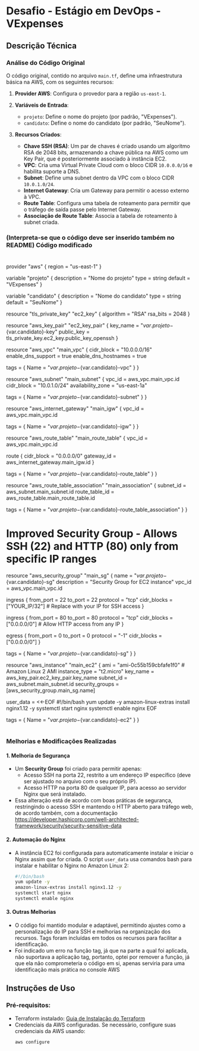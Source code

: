 # Desafio - Estágio em DevOps - VExpenses

## Descrição Técnica

### Análise do Código Original
O código original, contido no arquivo `main.tf`, define uma infraestrutura básica na AWS, com os seguintes recursos:

1. **Provider AWS**: Configura o provedor para a região `us-east-1`.
   
2. **Variáveis de Entrada**:
   - `projeto`: Define o nome do projeto (por padrão, "VExpenses").
   - `candidato`: Define o nome do candidato (por padrão, "SeuNome").

3. **Recursos Criados**:
   - **Chave SSH (RSA)**: Um par de chaves é criado usando um algoritmo RSA de 2048 bits, armazenando a chave pública na AWS como um Key Pair, que é posteriormente associado à instância EC2.
   - **VPC**: Cria uma Virtual Private Cloud com o bloco CIDR `10.0.0.0/16` e habilita suporte a DNS.
   - **Subnet**: Define uma subnet dentro da VPC com o bloco CIDR `10.0.1.0/24`.
   - **Internet Gateway**: Cria um Gateway para permitir o acesso externo à VPC.
   - **Route Table**: Configura uma tabela de roteamento para permitir que o tráfego de saída passe pelo Internet Gateway.
   - **Associação de Route Table**: Associa a tabela de roteamento à subnet criada.

### (Interpreta-se que o código deve ser inserido também no README) Código modificado
#  
   provider "aws" {
   region = "us-east-1"
   }

   variable "projeto" {
   description = "Nome do projeto"
   type        = string
   default     = "VExpenses"
   }

   variable "candidato" {
   description = "Nome do candidato"
   type        = string
   default     = "SeuNome"
   }

   resource "tls_private_key" "ec2_key" {
   algorithm = "RSA"
   rsa_bits  = 2048
   }

   resource "aws_key_pair" "ec2_key_pair" {
   key_name   = "${var.projeto}-${var.candidato}-key"
   public_key = tls_private_key.ec2_key.public_key_openssh
   }

   resource "aws_vpc" "main_vpc" {
   cidr_block           = "10.0.0.0/16"
   enable_dns_support   = true
   enable_dns_hostnames = true

   tags = {
      Name = "${var.projeto}-${var.candidato}-vpc"
   }
   }

   resource "aws_subnet" "main_subnet" {
   vpc_id            = aws_vpc.main_vpc.id
   cidr_block        = "10.0.1.0/24"
   availability_zone = "us-east-1a"

   tags = {
      Name = "${var.projeto}-${var.candidato}-subnet"
   }
   }

   resource "aws_internet_gateway" "main_igw" {
   vpc_id = aws_vpc.main_vpc.id

   tags = {
      Name = "${var.projeto}-${var.candidato}-igw"
   }
   }

   resource "aws_route_table" "main_route_table" {
   vpc_id = aws_vpc.main_vpc.id

   route {
      cidr_block = "0.0.0.0/0"
      gateway_id = aws_internet_gateway.main_igw.id
   }

   tags = {
      Name = "${var.projeto}-${var.candidato}-route_table"
   }
   }

   resource "aws_route_table_association" "main_association" {
   subnet_id      = aws_subnet.main_subnet.id
   route_table_id = aws_route_table.main_route_table.id

   tags = {
      Name = "${var.projeto}-${var.candidato}-route_table_association"
   }
   }


   # Improved Security Group - Allows SSH (22) and HTTP (80) only from specific IP ranges
   resource "aws_security_group" "main_sg" {
   name        = "${var.projeto}-${var.candidato}-sg"
   description = "Security Group for EC2 instance"
   vpc_id      = aws_vpc.main_vpc.id

   ingress {
      from_port   = 22
      to_port     = 22
      protocol    = "tcp"
      cidr_blocks = ["YOUR_IP/32"]  # Replace with your IP for SSH access
   }

   ingress {
      from_port   = 80
      to_port     = 80
      protocol    = "tcp"
      cidr_blocks = ["0.0.0.0/0"]  # Allow HTTP access from any IP
   }

   egress {
      from_port   = 0
      to_port     = 0
      protocol    = "-1"
      cidr_blocks = ["0.0.0.0/0"]
   }

   tags = {
      Name = "${var.projeto}-${var.candidato}-sg"
   }
   }

   resource "aws_instance" "main_ec2" {
   ami           = "ami-0c55b159cbfafe1f0"  # Amazon Linux 2 AMI
   instance_type = "t2.micro"
   key_name      = aws_key_pair.ec2_key_pair.key_name
   subnet_id     = aws_subnet.main_subnet.id
   security_groups = [aws_security_group.main_sg.name]

   user_data = <<-EOF
               #!/bin/bash
               yum update -y
               amazon-linux-extras install nginx1.12 -y
               systemctl start nginx
               systemctl enable nginx
               EOF

   tags = {
      Name = "${var.projeto}-${var.candidato}-ec2"
   }
   }
#

### Melhorias e Modificações Realizadas

#### 1. **Melhoria de Segurança**
   - Um **Security Group** foi criado para permitir apenas:
     - Acesso SSH na porta 22, restrito a um endereço IP específico (deve ser ajustado no arquivo com o seu próprio IP).
     - Acesso HTTP na porta 80 de qualquer IP, para acesso ao servidor Nginx que será instalado.
   - Essa alteração está de acordo com boas práticas de segurança, restringindo o acesso SSH e mantendo o HTTP aberto para tráfego web, de acordo também, com a documentação https://developer.hashicorp.com/well-architected-framework/security/security-sensitive-data

#### 2. **Automação do Nginx**
   - A instância EC2 foi configurada para automaticamente instalar e iniciar o Nginx assim que for criada. O script `user_data` usa comandos bash para instalar e habilitar o Nginx no Amazon Linux 2:
     ```bash
     #!/bin/bash
     yum update -y
     amazon-linux-extras install nginx1.12 -y
     systemctl start nginx
     systemctl enable nginx
     ```

#### 3. **Outras Melhorias**
   - O código foi mantido modular e adaptável, permitindo ajustes como a personalização do IP para SSH e melhorias na organização dos recursos. Tags foram incluídas em todos os recursos para facilitar a identificação.
   - Foi indicado um erro na função tag, já que na parte a qual foi aplicada, não suportava a aplicação tag, portanto, optei por remover a função, já que ela não comprometeria o código em si, apenas serviria para uma identificação mais prática no console AWS

## Instruções de Uso

### Pré-requisitos:
- Terraform instalado: [Guia de Instalação do Terraform](https://learn.hashicorp.com/tutorials/terraform/install-cli)
- Credenciais da AWS configuradas. Se necessário, configure suas credenciais da AWS usando:
  ```bash
  aws configure
